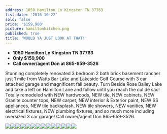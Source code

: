 ```yaml
---
address: 1050 Hamilton Ln Kingston TN 37763
list-date: '2016-10-22'
sold: false
price: '$159,900'
picture: hamiltonkitchen.png
published: true
title: 'WOULD YA JUST LOOK AT THAT!'
---
```



* **1050 Hamilton Ln Kingston TN 37763**
* **Only $159,900**
* **Call owner/agent Don at 865-659-3526**

Stunning completely renovated 3 bedroom 2 bath brick basement rancher just 1 mile from Watts Bar Lake and Lakeside Golf Course with 3 car attached garage and magnificent fall beauty. Turn Beside Rose Bailey Lake and take a left on Hamilton Lane and follow until you reach the cul de sac! Totally remodeled with NEW hardwoods, NEW tile, NEW cabinets, NEW Granite counter tops, NEW carpet, NEW interior & Exterior paint, NEW SS appliances, NEW tile backsplash, NEW tile showers, NEW vanities, NEW electrical fixtures, NEW plumbing fixtures, and so much more including oversized 3 car garage! Call owner/agent Don 865-659-3526.

![](/uploads/versions/is27mwtycmlj7d1000000000---x----1024-684x---.jpg)![](/uploads/versions/isqtvp8y40u1qe1000000000---x----1024-695x---.jpg)![](/uploads/versions/isado8c5hutg7d1000000000---x----1024-698x---.jpg)![](/uploads/versions/isy7gxlivwbsld1000000000---x----1024-684x---.jpg)![](/uploads/versions/isq9wo8j1qxjxa1000000000---x----1024-684x---.jpg)![](/uploads/versions/isu0kkbs8edm7d1000000000---x----1024-684x---.jpg)![](/uploads/versions/isyfy0rp5y5hxa1000000000---x----1024-684x---.jpg)![](/uploads/versions/isekklmv3dsmld1000000000---x----1024-684x---.jpg)![](/uploads/versions/isap9x2zi8n0md1000000000---x----1024-684x---.jpg)![](/uploads/versions/iseofwaf0ywr7d1000000000---x----1024-684x---.jpg)![](/uploads/versions/isq1el3cro3vld1000000000---x----1024-684x---.jpg)![](/uploads/versions/is6ei94pz4kpld1000000000---x----1024-684x---.jpg)![](/uploads/versions/isircjqvgudbpa1000000000---x----1024-684x---.jpg)![](/uploads/versions/ismqmx428l0kld1000000000---x----1024-684x---.jpg)